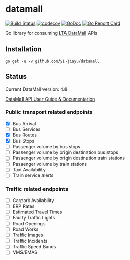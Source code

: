 # datamall
[![Build Status](https://travis-ci.org/yi-jiayu/datamall.svg?branch=master)](https://travis-ci.org/yi-jiayu/datamall)
[![codecov](https://codecov.io/gh/yi-jiayu/datamall/branch/master/graph/badge.svg)](https://codecov.io/gh/yi-jiayu/datamall)
[![GoDoc](https://godoc.org/github.com/yi-jiayu/datamall?status.svg)](https://godoc.org/github.com/yi-jiayu/datamall)
[![Go Report Card](https://goreportcard.com/badge/github.com/yi-jiayu/datamall)](https://goreportcard.com/report/github.com/yi-jiayu/datamall)

Go library for consuming [LTA DataMall](https://www.mytransport.sg/content/mytransport/home/dataMall.html) APIs

## Installation
`go get -u -v github.com/yi-jiayu/datamall`

## Status
Current DataMall version: 4.8

[DataMall API User Guide & Documentation](https://www.mytransport.sg/content/dam/datamall/datasets/LTA_DataMall_API_User_Guide.pdf)

### Public transport related endpoints
- [x] Bus Arrival
- [ ] Bus Services
- [x] Bus Routes
- [x] Bus Stops
- [ ] Passenger volume by bus stops
- [ ] Passenger volume by origin destination bus stops
- [ ] Passenger volume by origin destination train stations
- [ ] Passenger volume by train stations
- [ ] Taxi Availability
- [ ] Train service alerts
### Traffic related endpoints
- [ ] Carpark Availability
- [ ] ERP Rates
- [ ] Estimated Travel Times
- [ ] Faulty Traffic Lights
- [ ] Road Openings
- [ ] Road Works
- [ ] Traffic Images
- [ ] Traffic Incidents
- [ ] Traffic Speed Bands
- [ ] VMS/EMAS
